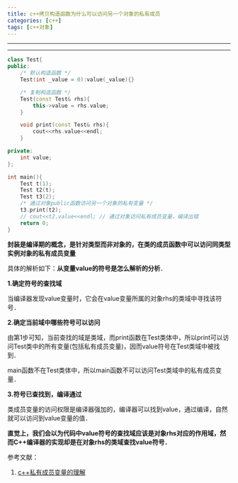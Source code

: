 ```yaml
---
title: c++拷贝构造函数为什么可以访问另一个对象的私有成员
categories: [c++]
tags: [c++对象]
---
```




-----------------------------------------





-------------------------------------------------------------

```c++
class Test{
public:
    /* 默认构造函数 */
    Test(int _value = 0):value(_value){}

    /* 复制构造函数 */
    Test(const Test& rhs){
        this->value = rhs.value;
    }

    void print(const Test& rhs){
        cout<<rhs.value<<endl;
    }

private:
    int value;
};

int main(){
    Test t(1);
    Test t2(t);
    Test t3(2);
    /* 通过对象public函数访问另一个对象的私有变量 */
    t3.print(t2); 
    // cout<<t2.value<<endl; // 通过对象访问私有成员变量，编译出错
    return 0;
}
```

​        **封装是编译期的概念，是针对类型而非对象的，在类的成员函数中可以访问同类型实例对象的私有成员变量**

具体的解析如下：**从变量value的符号是怎么解析的分析**．

**1.确定符号的查找域**

当编译器发现value变量时，它会在value变量所属的对象rhs的类域中寻找该符号．

**2.确定当前域中哪些符号可以访问**

由第1步可知，当前查找的域是类域，而print函数在Test类体中，所以print可以访问Test类中的所有变量(包括私有成员变量)，因而value符号在Test类域中被找到．

main函数不在Test类体中，所以main函数不可以访问Test类域中的私有成员变量．

**3.符号已查找到，编译通过**

类成员变量的访问权限是编译器强加的，编译器可以找到value，通过编译，自然就可以访问到value变量的值．

**直觉上，我们会以为代码中value符号的查找域应该是对象rhs对应的作用域，然而C++编译器的实现却是在对象rhs的类域查找value符号．**



参考文献：

1. [c++私有成员变量的理解](https://www.cnblogs.com/dwdxdy/archive/2012/07/17/2595741.html)
